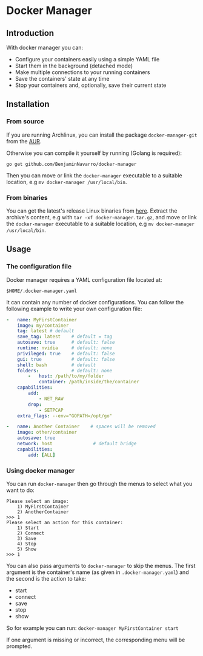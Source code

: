 # Docker Manager

## Introduction

With docker manager you can:
 * Configure your containers easily using a simple YAML file
 * Start them in the background (detached mode)
 * Make multiple connections to your running containers
 * Save the containers' state at any time
 * Stop your containers and, optionally, save their current state

## Installation

### From source

If you are running Archlinux, you can install the package `docker-manager-git` from the [AUR](https://aur.archlinux.org/packages/docker-manager-git/).

Otherwise you can compile it yourself by running (Golang is required):

```
go get github.com/BenjaminNavarro/docker-manager
```

Then you can move or link the `docker-manager` executable to a suitable location, e.g `mv docker-manager /usr/local/bin`.

### From binaries

You can get the latest's release Linux binaries from [here](https://github.com/BenjaminNavarro/docker-manager/releases). Extract the archive's content, e.g with `tar -xf docker-manager.tar.gz`, and move or link the `docker-manager` executable to a suitable location, e.g `mv docker-manager /usr/local/bin`.



## Usage

### The configuration file

Docker manager requires a YAML configuration file located at:
```
$HOME/.docker-manager.yaml
```
It can contain any number of docker configurations. You can follow the following example to write your own configuration file:
```YAML
-   name: MyFirstContainer
    image: my/container
    tag: latest # default
    save_tag: latest    # default = tag
    autosave: true      # default: false
    runtime: nvidia     # default: none
    privileged: true    # default: false
    gui: true           # default: false
    shell: bash         # default
    folders:            # default: none
        -   host: /path/to/my/folder
            container: /path/inside/the/container
    capabilities:
        add:
            - NET_RAW
        drop:
            - SETPCAP
    extra_flags: --env="GOPATH=/opt/go"

-   name: Another Container    # spaces will be removed
    image: other/container
    autosave: true
    network: host               # default bridge
    capabilities:
        add: [ALL]

```

### Using docker manager

You can run `docker-manager` then go through the menus to select what you want to do:

```
Please select an image:
	1) MyFirstContainer
	2) AnotherContainer
>>> 1  
Please select an action for this container:
	1) Start
	2) Connect
	3) Save
	4) Stop
	5) Show
>>> 1
```

You can also pass arguments to `docker-manager` to skip the menus. The first argument is the container's name (as given in `.docker-manager.yaml`) and the second is the action to take:
 * start
 * connect
 * save
 * stop
 * show

So for example you can run: `docker-manager MyFirstContainer start`

If one argument is missing or incorrect, the corresponding menu will be prompted.

